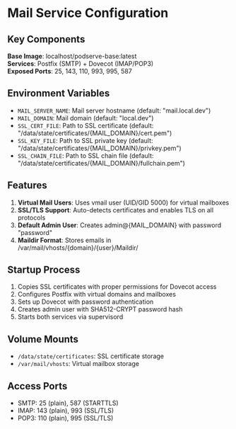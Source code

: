 # Mail Service Configuration

## Key Components

**Base Image**: localhost/podserve-base:latest  
**Services**: Postfix (SMTP) + Dovecot (IMAP/POP3)  
**Exposed Ports**: 25, 143, 110, 993, 995, 587

## Environment Variables

- `MAIL_SERVER_NAME`: Mail server hostname (default: "mail.local.dev")
- `MAIL_DOMAIN`: Mail domain (default: "local.dev")
- `SSL_CERT_FILE`: Path to SSL certificate (default: "/data/state/certificates/{MAIL_DOMAIN}/cert.pem")
- `SSL_KEY_FILE`: Path to SSL private key (default: "/data/state/certificates/{MAIL_DOMAIN}/privkey.pem")
- `SSL_CHAIN_FILE`: Path to SSL chain file (default: "/data/state/certificates/{MAIL_DOMAIN}/fullchain.pem")

## Features

1. **Virtual Mail Users**: Uses vmail user (UID/GID 5000) for virtual mailboxes
2. **SSL/TLS Support**: Auto-detects certificates and enables TLS on all protocols
3. **Default Admin User**: Creates admin@{MAIL_DOMAIN} with password "password"
4. **Maildir Format**: Stores emails in /var/mail/vhosts/{domain}/{user}/Maildir/

## Startup Process

1. Copies SSL certificates with proper permissions for Dovecot access
2. Configures Postfix with virtual domains and mailboxes
3. Sets up Dovecot with password authentication
4. Creates admin user with SHA512-CRYPT password hash
5. Starts both services via supervisord

## Volume Mounts

- `/data/state/certificates`: SSL certificate storage
- `/var/mail/vhosts`: Virtual mailbox storage

## Access Ports

- SMTP: 25 (plain), 587 (STARTTLS)
- IMAP: 143 (plain), 993 (SSL/TLS)
- POP3: 110 (plain), 995 (SSL/TLS)